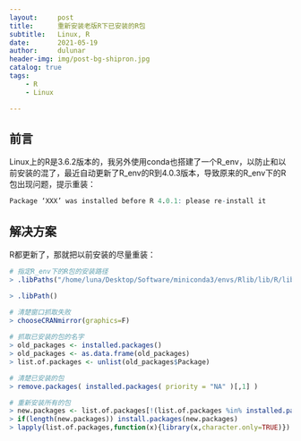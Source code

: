 ```yaml
---
layout:     post
title:      重新安装老版R下已安装的R包
subtitle:   Linux, R
date:       2021-05-19
author:     dulunar
header-img: img/post-bg-shipron.jpg
catalog: true
tags:
    - R
    - Linux

---
```


## 前言
Linux上的R是3.6.2版本的，我另外使用conda也搭建了一个R_env，以防止和以前安装的混了，最近自动更新了R_env的R到4.0.3版本，导致原来的R_env下的R包出现问题，提示重装：
```R
Package ‘XXX’ was installed before R 4.0.1: please re-install it
```

## 解决方案
R都更新了，那就把以前安装的尽量重装：
```R
# 指定R_env下的R包的安装路径
> .libPaths("/home/luna/Desktop/Software/miniconda3/envs/Rlib/lib/R/library")

> .libPath()

# 清楚窗口抓取失败
> chooseCRANmirror(graphics=F)
 
# 抓取已安装的包的名字
> old_packages <- installed.packages()
> old_packages <- as.data.frame(old_packages)
> list.of.packages <- unlist(old_packages$Package)

# 清楚已安装的包 
> remove.packages( installed.packages( priority = "NA" )[,1] )

# 重新安装所有的包
> new.packages <- list.of.packages[!(list.of.packages %in% installed.packages()[,"Package"])]
> if(length(new.packages)) install.packages(new.packages)
> lapply(list.of.packages,function(x){library(x,character.only=TRUE)})
```
